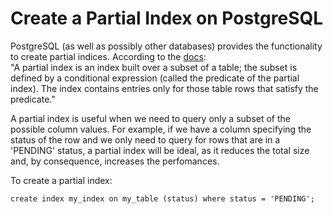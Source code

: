 # Create a Partial Index on PostgreSQL

PostgreSQL (as well as possibly other databases) provides the functionality to create partial indices. According to the 
[docs](https://www.postgresql.org/docs/current/indexes-partial.html):  
"A partial index is an index built over a subset of a table; the subset is defined by a conditional expression (called the predicate of the partial index). The index contains entries 
only for those table rows that satisfy the predicate."


A partial index is useful when we need to query only a subset of the possible column values. For example, if we have a column specifying the status of the row and we only need to 
query for rows that are in a 'PENDING' status, a partial index will be ideal, as it reduces the total size and, by consequence, increases the perfomances.

To create a partial index:  
```
create index my_index on my_table (status) where status = 'PENDING';
```

